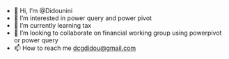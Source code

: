 - 👋 Hi, I’m @Didounini
- 👀 I’m interested in power query and power pivot 
- 🌱 I’m currently learning tax
- 💞️ I’m looking to collaborate on financial working group using powerpivot or power query
- 📫 How to reach me dcgdidou@gmail.com

<!---
Didounini/Didounini is a ✨ special ✨ repository because its `README.md` (this file) appears on your GitHub profile.
You can click the Preview link to take a look at your changes.
--->
